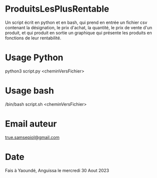 # ProduitsLesPlusRentable
Un script écrit en python et en bash, qui prend en entrée un fichier csv contenant la désignation, le prix d'achat, la quantité, le prix de vente d'un produit, et qui produit en sortie un graphique qui présente les produits en fonctions de leur rentabilité.

# Usage Python
  python3 script.py \<cheminVersFichier\>
# Usage bash
 /bin/bash script.sh \<cheminVersFichier\>

# Email auteur
true.samsepiol@gmail.com

# Date 
Fais à Yaoundé, Anguissa le mercredi 30 Aout 2023
